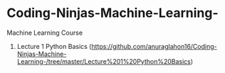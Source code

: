 # Coding-Ninjas-Machine-Learning-
Machine Learning Course 

1. Lecture 1 Python Basics (https://github.com/anuraglahon16/Coding-Ninjas-Machine-Learning-/tree/master/Lecture%201%20Python%20Basics)

